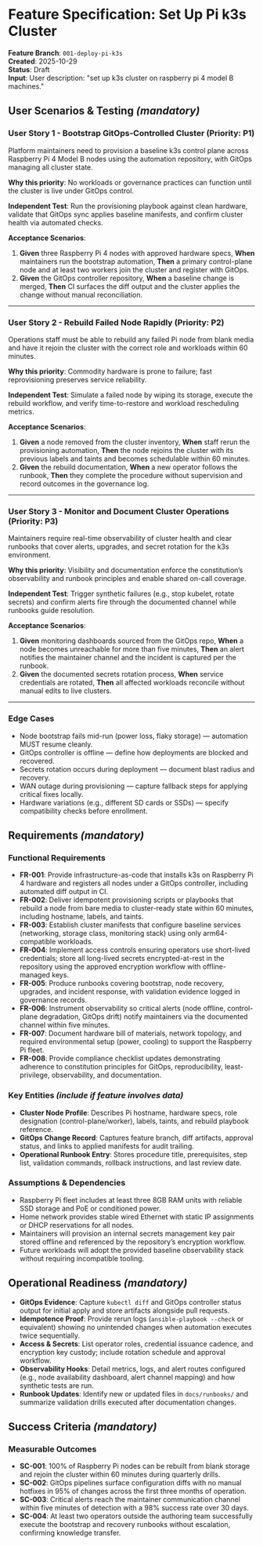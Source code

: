 # Feature Specification: Set Up Pi k3s Cluster

**Feature Branch**: `001-deploy-pi-k3s`  
**Created**: 2025-10-29  
**Status**: Draft  
**Input**: User description: "set up k3s cluster on raspberry pi 4 model B machines."

## User Scenarios & Testing *(mandatory)*

### User Story 1 - Bootstrap GitOps-Controlled Cluster (Priority: P1)

Platform maintainers need to provision a baseline k3s control plane across Raspberry Pi 4 Model B nodes using the automation repository, with GitOps managing all cluster state.

**Why this priority**: No workloads or governance practices can function until the cluster is live under GitOps control.

**Independent Test**: Run the provisioning playbook against clean hardware, validate that GitOps sync applies baseline manifests, and confirm cluster health via automated checks.

**Acceptance Scenarios**:

1. **Given** three Raspberry Pi 4 nodes with approved hardware specs, **When** maintainers run the bootstrap automation, **Then** a primary control-plane node and at least two workers join the cluster and register with GitOps.
2. **Given** the GitOps controller repository, **When** a baseline change is merged, **Then** CI surfaces the diff output and the cluster applies the change without manual reconciliation.

---

### User Story 2 - Rebuild Failed Node Rapidly (Priority: P2)

Operations staff must be able to rebuild any failed Pi node from blank media and have it rejoin the cluster with the correct role and workloads within 60 minutes.

**Why this priority**: Commodity hardware is prone to failure; fast reprovisioning preserves service reliability.

**Independent Test**: Simulate a failed node by wiping its storage, execute the rebuild workflow, and verify time-to-restore and workload rescheduling metrics.

**Acceptance Scenarios**:

1. **Given** a node removed from the cluster inventory, **When** staff rerun the provisioning automation, **Then** the node rejoins the cluster with its previous labels and taints and becomes schedulable within 60 minutes.
2. **Given** the rebuild documentation, **When** a new operator follows the runbook, **Then** they complete the procedure without supervision and record outcomes in the governance log.

---

### User Story 3 - Monitor and Document Cluster Operations (Priority: P3)

Maintainers require real-time observability of cluster health and clear runbooks that cover alerts, upgrades, and secret rotation for the k3s environment.

**Why this priority**: Visibility and documentation enforce the constitution’s observability and runbook principles and enable shared on-call coverage.

**Independent Test**: Trigger synthetic failures (e.g., stop kubelet, rotate secrets) and confirm alerts fire through the documented channel while runbooks guide resolution.

**Acceptance Scenarios**:

1. **Given** monitoring dashboards sourced from the GitOps repo, **When** a node becomes unreachable for more than five minutes, **Then** an alert notifies the maintainer channel and the incident is captured per the runbook.
2. **Given** the documented secrets rotation process, **When** service credentials are rotated, **Then** all affected workloads reconcile without manual edits to live clusters.

---

### Edge Cases

- Node bootstrap fails mid-run (power loss, flaky storage) — automation MUST resume cleanly.
- GitOps controller is offline — define how deployments are blocked and recovered.
- Secrets rotation occurs during deployment — document blast radius and recovery.
- WAN outage during provisioning — capture fallback steps for applying critical fixes locally.
- Hardware variations (e.g., different SD cards or SSDs) — specify compatibility checks before enrollment.

## Requirements *(mandatory)*

### Functional Requirements

- **FR-001**: Provide infrastructure-as-code that installs k3s on Raspberry Pi 4 hardware and registers all nodes under a GitOps controller, including automated diff output in CI.
- **FR-002**: Deliver idempotent provisioning scripts or playbooks that rebuild a node from bare media to cluster-ready state within 60 minutes, including hostname, labels, and taints.
- **FR-003**: Establish cluster manifests that configure baseline services (networking, storage class, monitoring stack) using only arm64-compatible workloads.
- **FR-004**: Implement access controls ensuring operators use short-lived credentials; store all long-lived secrets encrypted-at-rest in the repository using the approved encryption workflow with offline-managed keys.
- **FR-005**: Produce runbooks covering bootstrap, node recovery, upgrades, and incident response, with validation evidence logged in governance records.
- **FR-006**: Instrument observability so critical alerts (node offline, control-plane degradation, GitOps drift) notify maintainers via the documented channel within five minutes.
- **FR-007**: Document hardware bill of materials, network topology, and required environmental setup (power, cooling) to support the Raspberry Pi fleet.
- **FR-008**: Provide compliance checklist updates demonstrating adherence to constitution principles for GitOps, reproducibility, least-privilege, observability, and documentation.

### Key Entities *(include if feature involves data)*

- **Cluster Node Profile**: Describes Pi hostname, hardware specs, role designation (control-plane/worker), labels, taints, and rebuild playbook reference.
- **GitOps Change Record**: Captures feature branch, diff artifacts, approval status, and links to applied manifests for audit trailing.
- **Operational Runbook Entry**: Stores procedure title, prerequisites, step list, validation commands, rollback instructions, and last review date.

### Assumptions & Dependencies

- Raspberry Pi fleet includes at least three 8GB RAM units with reliable SSD storage and PoE or conditioned power.
- Home network provides stable wired Ethernet with static IP assignments or DHCP reservations for all nodes.
- Maintainers will provision an internal secrets management key pair stored offline and referenced by the repository’s encryption workflow.
- Future workloads will adopt the provided baseline observability stack without requiring incompatible tooling.

## Operational Readiness *(mandatory)*

- **GitOps Evidence**: Capture `kubectl diff` and GitOps controller status output for initial apply and store artifacts alongside pull requests.
- **Idempotence Proof**: Provide rerun logs (`ansible-playbook --check` or equivalent) showing no unintended changes when automation executes twice sequentially.
- **Access & Secrets**: List operator roles, credential issuance cadence, and encryption key custody; include rotation schedule and approval workflow.
- **Observability Hooks**: Detail metrics, logs, and alert routes configured (e.g., node availability dashboard, alert channel mapping) and how synthetic tests are run.
- **Runbook Updates**: Identify new or updated files in `docs/runbooks/` and summarize validation drills executed after documentation changes.

## Success Criteria *(mandatory)*

### Measurable Outcomes

- **SC-001**: 100% of Raspberry Pi nodes can be rebuilt from blank storage and rejoin the cluster within 60 minutes during quarterly drills.
- **SC-002**: GitOps pipelines surface configuration diffs with no manual hotfixes in 95% of changes across the first three months of operation.
- **SC-003**: Critical alerts reach the maintainer communication channel within five minutes of detection with a 98% success rate over 30 days.
- **SC-004**: At least two operators outside the authoring team successfully execute the bootstrap and recovery runbooks without escalation, confirming knowledge transfer.
